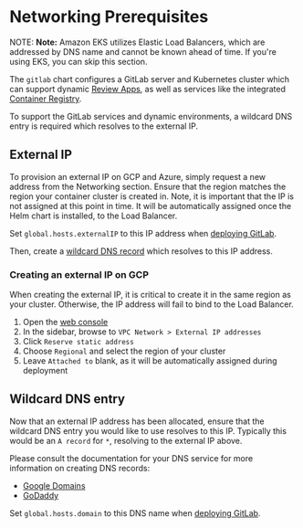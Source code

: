 # Networking Prerequisites

NOTE: **Note:**
Amazon EKS utilizes Elastic Load Balancers, which are addressed by DNS name and
cannot be known ahead of time. If you're using EKS, you can skip this section.

The `gitlab` chart configures a GitLab server and Kubernetes cluster which can support dynamic [Review Apps](https://docs.gitlab.com/ee/ci/review_apps/index.html), as well as services like the integrated [Container Registry](https://docs.gitlab.com/ee/user/project/container_registry.html).

To support the GitLab services and dynamic environments, a wildcard DNS entry is required which resolves to the external IP.

## External IP

To provision an external IP on GCP and Azure, simply request a new address from the Networking section. Ensure that the region matches the region your container cluster is created in. Note, it is important that the IP is not assigned at this point in time. It will be automatically assigned once the Helm chart is installed, to the Load Balancer.

Set `global.hosts.externalIP` to this IP address when [deploying GitLab](../gitlab_chart.md#installing-gitlab-using-the-helm-chart).

Then, create a [wildcard DNS record](#wildcard-dns-entry) which resolves to this IP address.

### Creating an external IP on GCP

When creating the external IP, it is critical to create it in the same region as your cluster. Otherwise, the IP address will fail to bind to the Load Balancer.

1. Open the [web console](https://console.cloud.google.com)
1. In the sidebar, browse to `VPC Network > External IP addresses`
1. Click `Reserve static address`
1. Choose `Regional` and select the region of your cluster
1. Leave `Attached to` blank, as it will be automatically assigned during deployment

## Wildcard DNS entry

Now that an external IP address has been allocated, ensure that the wildcard DNS entry you would like to use resolves to this IP. Typically this would be an `A record` for `*`, resolving to the external IP above.

Please consult the documentation for your DNS service for more information on creating DNS records:

- [Google Domains](https://support.google.com/domains/answer/3290350?hl=en)
- [GoDaddy](https://www.godaddy.com/help/add-an-a-record-19238)

Set `global.hosts.domain` to this DNS name when [deploying GitLab](../gitlab_chart.md#installing-gitlab-using-the-helm-chart).
